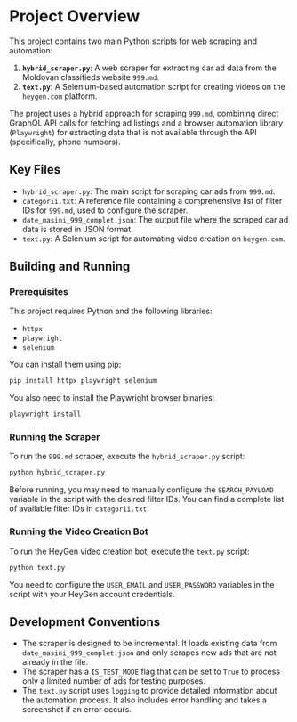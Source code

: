 # Project Overview

This project contains two main Python scripts for web scraping and automation:

1.  **`hybrid_scraper.py`**: A web scraper for extracting car ad data from the Moldovan classifieds website `999.md`.
2.  **`text.py`**: A Selenium-based automation script for creating videos on the `heygen.com` platform.

The project uses a hybrid approach for scraping `999.md`, combining direct GraphQL API calls for fetching ad listings and a browser automation library (`Playwright`) for extracting data that is not available through the API (specifically, phone numbers).

## Key Files

*   `hybrid_scraper.py`: The main script for scraping car ads from `999.md`.
*   `categorii.txt`: A reference file containing a comprehensive list of filter IDs for `999.md`, used to configure the scraper.
*   `date_masini_999_complet.json`: The output file where the scraped car ad data is stored in JSON format.
*   `text.py`: A Selenium script for automating video creation on `heygen.com`.

## Building and Running

### Prerequisites

This project requires Python and the following libraries:

*   `httpx`
*   `playwright`
*   `selenium`

You can install them using pip:

```bash
pip install httpx playwright selenium
```

You also need to install the Playwright browser binaries:

```bash
playwright install
```

### Running the Scraper

To run the `999.md` scraper, execute the `hybrid_scraper.py` script:

```bash
python hybrid_scraper.py
```

Before running, you may need to manually configure the `SEARCH_PAYLOAD` variable in the script with the desired filter IDs. You can find a complete list of available filter IDs in `categorii.txt`.

### Running the Video Creation Bot

To run the HeyGen video creation bot, execute the `text.py` script:

```bash
python text.py
```

You need to configure the `USER_EMAIL` and `USER_PASSWORD` variables in the script with your HeyGen account credentials.

## Development Conventions

*   The scraper is designed to be incremental. It loads existing data from `date_masini_999_complet.json` and only scrapes new ads that are not already in the file.
*   The scraper has a `IS_TEST_MODE` flag that can be set to `True` to process only a limited number of ads for testing purposes.
*   The `text.py` script uses `logging` to provide detailed information about the automation process. It also includes error handling and takes a screenshot if an error occurs.

